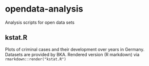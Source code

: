 # opendata-analysis
Analysis scripts for open data sets

## kstat.R

Plots of criminal cases and their development over years in Germany.
Datasets are provided by BKA.
Rendered version (R markdown) via ```rmarkdown::render("kstat.R")```

